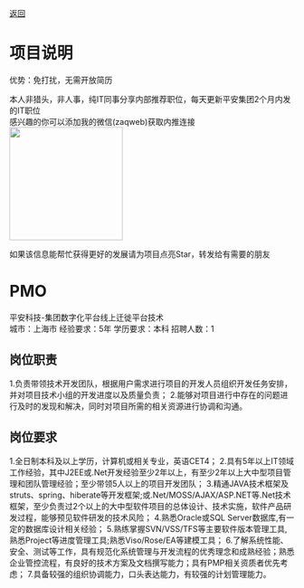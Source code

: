 [返回](../)

# 项目说明

优势：免打扰，无需开放简历

本人非猎头，非人事，纯IT同事分享内部推荐职位，每天更新平安集团2个月内发的IT职位  
感兴趣的你可以添加我的微信(zaqweb)获取内推连接  
<img src="https://github.com/zaqweb/PA-IT-JOBS/blob/master/WechatICode.jpeg"  height="200" width="200">

如果该信息能帮忙获得更好的发展请为项目点亮Star，转发给有需要的朋友

# PMO
平安科技-集团数字化平台线上迁徙平台技术  
城市：上海市 经验要求：5年 学历要求：本科  招聘人数：1

## 岗位职责
1.负责带领技术开发团队，根据用户需求进行项目的开发人员组织开发任务安排，并对项目技术小组的开发进度以及质量负责；
2.能够对项目进行中存在的问题进行及时的发现和解决，同时对项目所需的相关资源进行协调和沟通。

## 岗位要求
1.全日制本科及以上学历，计算机或相关专业，英语CET4；
2.具有5年以上IT领域工作经验，其中J2EE或.Net开发经验至少2年以上，有至少2年以上大中型项目管理和团队管理经验；至少带领5人以上的项目开发团队；
3.精通JAVA技术框架及struts、spring、hiberate等开发框架;或.Net/MOSS/AJAX/ASP.NET等.Net技术框架，至少负责过2个以上的大中型软件项目的总体设计、技术实施，软件产品研发过程，能够预见软件研发的技术风险；
4.熟悉Oracle或SQL Server数据库,有一定的数据库设计相关经验；
5.熟练掌握SVN/VSS/TFS等主要软件版本管理工具,熟悉Project等进度管理工具;熟悉Viso/Rose/EA等建模工具；
6.了解系统性能、安全、测试等工作，具有规范化系统管理与开发流程的优秀理念和成熟经验；熟悉企业管控流程，有良好的技术方案及文档撰写能力；具有PMP相关资质者优先考虑；
7.具备较强的组织协调能力，口头表达能力，有较强的计划管理能力。




